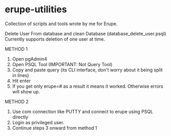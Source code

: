 # erupe-utilities
Collection of scripts and tools wrote by me for Erupe.

Delete User From database and clean Database (database_delete_user.psql)
Currently supports deletion of one user at time.

METHOD 1
1. Open pgAdmin4 
2. Open PSQL Tool (IMPORTANT: Not Query Tool)
3. Copy and paste query (its CLI interface, don't worry about it being split in lines)
4. Hit enter
5. If you get only erupe=# as a result it means it worked. Otherwise errors will show up.

METHOD 2
1. Use com connection like PUTTY and connect to erupe using PSQL directly
2. Login as privileged  user.
3. Continue steps 3 onward from method 1
